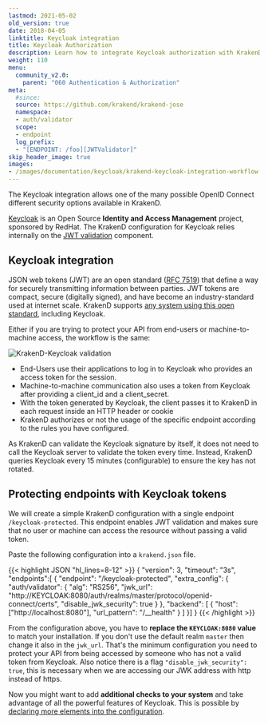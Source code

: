```yaml
---
lastmod: 2021-05-02
old_version: true
date: 2018-04-05
linktitle: Keycloak integration
title: Keycloak Authorization
description: Learn how to integrate Keycloak authorization with KrakenD API Gateway for secure and controlled access to your APIs.
weight: 110
menu:
  community_v2.0:
    parent: "060 Authentication & Authorization"
meta:
  #since:
  source: https://github.com/krakend/krakend-jose
  namespace:
  - auth/validator
  scope:
  - endpoint
  log_prefix:
  - "[ENDPOINT: /foo][JWTValidator]"
skip_header_image: true
images:
- /images/documentation/keycloak/krakend-keycloak-integration-workflow.png
---
```

The Keycloak integration allows one of the many possible OpenID Connect different security options available in KrakenD.

[Keycloak](https://www.keycloak.org/) is an Open Source **Identity and Access Management** project, sponsored by RedHat. The KrakenD configuration for Keycloak relies internally on the [JWT validation](/docs/v2.0/authorization/jwt-validation/) component.

## Keycloak integration
JSON web tokens (JWT) are an open standard ([RFC 7519](https://datatracker.ietf.org/doc/html/rfc7519)) that define a way for securely transmitting information between parties. JWT tokens are compact, secure (digitally signed), and have become an industry-standard used at internet scale. KrakenD supports [any system using this open standard](https://www.krakend.io/docs/authorization/jwt-validation/), including Keycloak.

Either if you are trying to protect your API from end-users or machine-to-machine access, the workflow is the same:

![KrakenD-Keycloak validation](/images/documentation/keycloak/krakend-keycloak-integration-workflow.png)
- End-Users use their applications to log in to Keycloak who provides an access token for the session.
- Machine-to-machine communication also uses a token from Keycloak after providing a client_id and a client_secret.
- With the token generated by Keycloak, the client passes it to KrakenD in each request inside an HTTP header or cookie
- KrakenD authorizes or not the usage of the specific endpoint according to the rules you have configured.

As KrakenD can validate the Keycloak signature by itself, it does not need to call the Keycloak server to validate the token every time. Instead, KrakenD queries Keycloak every 15 minutes (configurable) to ensure the key has not rotated.


## Protecting endpoints with Keycloak tokens

We will create a simple KrakenD configuration with a single endpoint `/keycloak-protected`. This endpoint enables JWT validation and makes sure that no user or machine can access the resource without passing a valid token.

Paste the following configuration into a `krakend.json` file.

{{< highlight JSON "hl_lines=8-12" >}}
{
  "version": 3,
  "timeout": "3s",
  "endpoints":[
  {
    "endpoint": "/keycloak-protected",
    "extra_config": {
        "auth/validator": {
            "alg": "RS256",
            "jwk_url": "http://KEYCLOAK:8080/auth/realms/master/protocol/openid-connect/certs",
            "disable_jwk_security": true
        }
    },
    "backend": [
        {
          "host":["http://localhost:8080"],
          "url_pattern": "/__health"
        }
    ]
  }]
}
{{< /highlight >}}

From the configuration above, you have to **replace the `KEYCLOAK:8080` value** to match your installation. If you don't use the default realm `master` then change it also in the `jwk_url`. That's the minimum configuration you need to protect your API from being accessed by someone who has not a valid token from Keycloak. Also notice there is a flag `"disable_jwk_security": true`, this is necessary when we are accessing our JWK address with http instead of https.

Now you might want to add **additional checks to your system** and take advantage of all the powerful features of Keycloak. This is possible by [declaring more elements into the configuration](https://www.krakend.io/docs/authorization/jwt-validation/).

